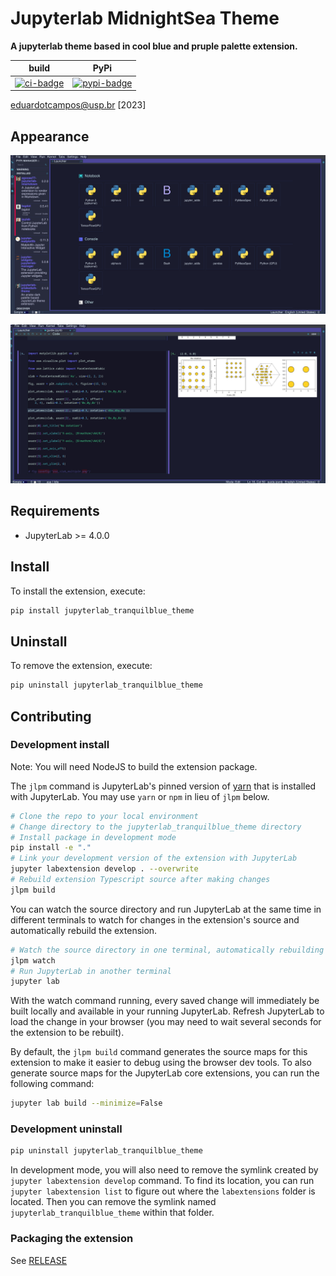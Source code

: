 # Jupyterlab MidnightSea Theme

**A jupyterlab theme based in cool blue and pruple palette extension.**

|       build       |         PyPi          |
| :---------------: | :-------------------: |
| [![ci-badge]][ci] | [![pypi-badge]][pypi] |

[ci-badge]: https://github.com/eduardotlc/jupyterlab_ariakedark_theme/workflows/Build/badge.svg
[ci]: https://github.com/eduardotlc/jupyterlab_ariakedark_theme/actions/workflows/build.yml
[pypi-badge]: https://badge.fury.io/py/jupyterlab-tranquilblue-theme.svg
[pypi]: https://pypi.org/project/jupyterlab-tranquilblue-theme/

eduardotcampos@usp.br [2023]

## Appearance

![Example 1](./images/jupyterlab_tranquilblue_1.png)

![Example 2](./images/jupyterlab_tranquilblue_2.png)

## Requirements

- JupyterLab >= 4.0.0

## Install

To install the extension, execute:

```bash
pip install jupyterlab_tranquilblue_theme
```

## Uninstall

To remove the extension, execute:

```bash
pip uninstall jupyterlab_tranquilblue_theme
```

## Contributing

### Development install

Note: You will need NodeJS to build the extension package.

The `jlpm` command is JupyterLab's pinned version of
[yarn](https://yarnpkg.com/) that is installed with JupyterLab. You may use
`yarn` or `npm` in lieu of `jlpm` below.

```bash
# Clone the repo to your local environment
# Change directory to the jupyterlab_tranquilblue_theme directory
# Install package in development mode
pip install -e "."
# Link your development version of the extension with JupyterLab
jupyter labextension develop . --overwrite
# Rebuild extension Typescript source after making changes
jlpm build
```

You can watch the source directory and run JupyterLab at the same time in different terminals to watch for changes in the extension's source and automatically rebuild the extension.

```bash
# Watch the source directory in one terminal, automatically rebuilding when needed
jlpm watch
# Run JupyterLab in another terminal
jupyter lab
```

With the watch command running, every saved change will immediately be built locally and available in your running JupyterLab. Refresh JupyterLab to load the change in your browser (you may need to wait several seconds for the extension to be rebuilt).

By default, the `jlpm build` command generates the source maps for this extension to make it easier to debug using the browser dev tools. To also generate source maps for the JupyterLab core extensions, you can run the following command:

```bash
jupyter lab build --minimize=False
```

### Development uninstall

```bash
pip uninstall jupyterlab_tranquilblue_theme
```

In development mode, you will also need to remove the symlink created by `jupyter labextension develop`
command. To find its location, you can run `jupyter labextension list` to figure out where the `labextensions`
folder is located. Then you can remove the symlink named `jupyterlab_tranquilblue_theme` within that folder.

### Packaging the extension

See [RELEASE](RELEASE.md)
